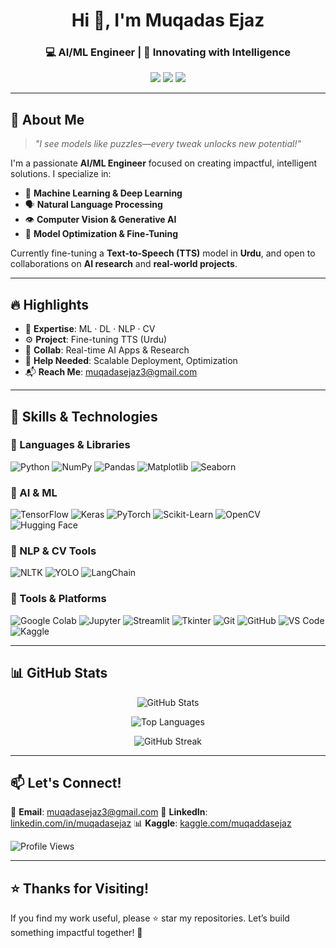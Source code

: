 
<h1 align="center">Hi 👋, I'm Muqadas Ejaz</h1>
<h3 align="center">💻 AI/ML Engineer | 🤖 Innovating with Intelligence</h3>

<p align="center">
 <a href="mailto:muqadasejaz3@gmail.com"><img src="https://img.shields.io/badge/Gmail-D14836?style=for-the-badge&logo=gmail&logoColor=white"/></a>
 <a href="https://linkedin.com/in/muqadasejaz/" target="_blank"><img src="https://img.shields.io/badge/LinkedIn-0A66C2?style=for-the-badge&logo=linkedin&logoColor=white"/></a>
 <a href="https://kaggle.com/muqaddasejaz" target="_blank"><img src="https://img.shields.io/badge/Kaggle-20BEFF?style=for-the-badge&logo=kaggle&logoColor=white"/></a>
</p>

---

## 🚀 About Me

> _"I see models like puzzles—every tweak unlocks new potential!"_

I'm a passionate **AI/ML Engineer** focused on creating impactful, intelligent solutions. I specialize in:

- 🧠 **Machine Learning & Deep Learning**
- 🗣️ **Natural Language Processing**
- 👁️ **Computer Vision & Generative AI**
- 🎯 **Model Optimization & Fine-Tuning**

Currently fine-tuning a **Text-to-Speech (TTS)** model in **Urdu**, and open to collaborations on **AI research** and **real-world projects**.

---

## 🔥 Highlights

- 🧠 **Expertise**: ML · DL · NLP · CV 
- ⚙️ **Project**: Fine-tuning TTS (Urdu) 
- 🤝 **Collab**: Real-time AI Apps & Research 
- 🚀 **Help Needed**: Scalable Deployment, Optimization 
- 📬 **Reach Me**: muqadasejaz3@gmail.com 

---

## 🧠 Skills & Technologies

### 🐍 Languages & Libraries

![Python](https://img.shields.io/badge/-Python-3776AB?style=for-the-badge&logo=python&logoColor=white)
![NumPy](https://img.shields.io/badge/-NumPy-013243?style=for-the-badge&logo=numpy&logoColor=white)
![Pandas](https://img.shields.io/badge/-Pandas-150458?style=for-the-badge&logo=pandas&logoColor=white)
![Matplotlib](https://img.shields.io/badge/-Matplotlib-11557C?style=for-the-badge)
![Seaborn](https://img.shields.io/badge/-Seaborn-3C5280?style=for-the-badge)

### 🧠 AI & ML

![TensorFlow](https://img.shields.io/badge/-TensorFlow-FF6F00?style=for-the-badge&logo=tensorflow&logoColor=white)
![Keras](https://img.shields.io/badge/-Keras-D00000?style=for-the-badge&logo=keras&logoColor=white)
![PyTorch](https://img.shields.io/badge/-PyTorch-EE4C2C?style=for-the-badge&logo=pytorch&logoColor=white)
![Scikit-Learn](https://img.shields.io/badge/-Scikit--Learn-F7931E?style=for-the-badge&logo=scikitlearn&logoColor=white)
![OpenCV](https://img.shields.io/badge/-OpenCV-5C3EE8?style=for-the-badge&logo=opencv&logoColor=white)
![Hugging Face](https://img.shields.io/badge/-HuggingFace-FFD21F?style=for-the-badge&logo=huggingface&logoColor=black)

### 💬 NLP & CV Tools

![NLTK](https://img.shields.io/badge/-NLTK-009688?style=for-the-badge)
![YOLO](https://img.shields.io/badge/-YOLO-FF1493?style=for-the-badge)
![LangChain](https://img.shields.io/badge/-LangChain-black?style=for-the-badge)

### 🧰 Tools & Platforms

![Google Colab](https://img.shields.io/badge/-Google%20Colab-F9AB00?style=for-the-badge&logo=googlecolab&logoColor=white)
![Jupyter](https://img.shields.io/badge/-Jupyter-F37626?style=for-the-badge&logo=jupyter&logoColor=white)
![Streamlit](https://img.shields.io/badge/-Streamlit-FF4B4B?style=for-the-badge&logo=streamlit&logoColor=white)
![Tkinter](https://img.shields.io/badge/-Tkinter-FFCC00?style=for-the-badge)
![Git](https://img.shields.io/badge/-Git-F05032?style=for-the-badge&logo=git&logoColor=white)
![GitHub](https://img.shields.io/badge/-GitHub-181717?style=for-the-badge&logo=github&logoColor=white)
![VS Code](https://img.shields.io/badge/-VS%20Code-007ACC?style=for-the-badge&logo=visualstudiocode&logoColor=white)
![Kaggle](https://img.shields.io/badge/-Kaggle-20BEFF?style=for-the-badge&logo=kaggle&logoColor=white)

---

## 📊 GitHub Stats

<p align="center">
 <img src="https://github-readme-stats.vercel.app/api?username=muqadasejaz&show_icons=true&theme=react&locale=en" alt="GitHub Stats" />
</p>

<p align="center">
 <img src="https://github-readme-stats.vercel.app/api/top-langs/?username=muqadasejaz&layout=compact&theme=react" alt="Top Languages" />
</p>

<p align="center">
 <img src="https://github-readme-streak-stats.herokuapp.com/?user=muqadasejaz&theme=react" alt="GitHub Streak" />
</p>

---

## 📫 Let's Connect!

📧 **Email**: [muqadasejaz3@gmail.com](mailto:muqadasejaz3@gmail.com) 
🔗 **LinkedIn**: [linkedin.com/in/muqadasejaz](https://linkedin.com/in/muqadasejaz) 
📊 **Kaggle**: [kaggle.com/muqaddasejaz](https://kaggle.com/muqaddasejaz)

<p align="left">
 <img src="https://komarev.com/ghpvc/?username=muqadasejaz&label=Profile%20Views&color=0e75b6&style=flat" alt="Profile Views" />
</p>

---

## ⭐ Thanks for Visiting!

If you find my work useful, please ⭐ star my repositories. 
Let’s build something impactful together! 🚀
